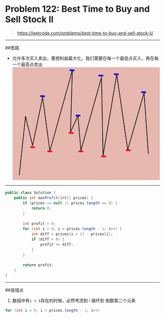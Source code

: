 # Problem 122: Best Time to Buy and Sell Stock II


> https://leetcode.com/problems/best-time-to-buy-and-sell-stock-ii/

-------------
##思路
* 允许多次买入卖出，要想利益最大化，我们需要在每一个最低点买入，再在每一个最高点卖出
![](buyStock_01.jpg)
---------
```java
public class Solution {
    public int maxProfit(int[] prices) {
        if (prices == null || prices.length == 0) {
            return 0;
        }
        
        int profit = 0;
        for (int i = 0; i < prices.length - 1; i++) {
            int diff = prices[i + 1] - prices[i];
            if (diff > 0) {
                profit += diff;
            }
        }
        
        return profit;
    }
}
```
-----
##易错点
1. 数组中有```i + 1```存在的时候，必然考虑到 i 循环到 倒数第二个元素
```java
for (int i = 0; i < prices.length - 1; i++)
```

